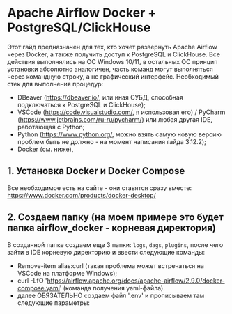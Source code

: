 # Apache Airflow Docker + PostgreSQL/ClickHouse
Этот гайд предназначен для тех, кто хочет развернуть Apache Airflow через Docker, а также получить доступ к PostgreSQL и ClickHouse. Все действия выполнялись на ОС Windows 10/11, в остальных ОС принцип установки абсолютно аналогичен, часть команд могут выполняться через командную строку, а не графический интерфейс.
Необходимый стек для выполнения процедур: 
* DBeaver (https://dbeaver.io/, или иная СУБД, способная подключаться к PostgreSQL и ClickHouse);
* VSCode (https://code.visualstudio.com/, я использовал его) / PyCharm (https://www.jetbrains.com/ru-ru/pycharm/) или любая другая IDE, работающая с Python;
* Python (https://www.python.org/, можно взять самую новую версию проблем быть не должно - на момент написания гайда 3.12.2);
* Docker (см. ниже),

## 1. Установка Docker и Docker Compose
Все необходимое есть на сайте - они ставятся сразу вместе: https://www.docker.com/products/docker-desktop/

## 2. Создаем папку (на моем примере это будет папка airflow_docker - корневая директория)
В созданной папке создаем еще 3 папки: `logs`, `dags`, `plugins`, после чего зайти в IDE корневую директорию и ввести следующие команды:
* Remove-item alias:curl (такая проблема может встречаться на VSCode на платформе Windows);
* curl -LfO 'https://airflow.apache.org/docs/apache-airflow/2.9.0/docker-compose.yaml' (команда получения yaml-файла).
* далее ОБЯЗАТЕЛЬНО создаем файл '.env' и прописываем там следующие параметры:



